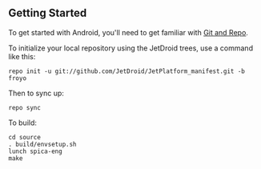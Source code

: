 Getting Started
---------------

To get started with Android, you'll need to get
familiar with [Git and Repo](http://source.android.com/download/using-repo).

To initialize your local repository using the JetDroid trees, use a command like this:

    repo init -u git://github.com/JetDroid/JetPlatform_manifest.git -b froyo

Then to sync up:

    repo sync

To build:

    cd source
    . build/envsetup.sh
    lunch spica-eng
    make

